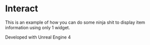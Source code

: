 # Interact

This is an example of how you can do some ninja shit to display item information using only 1 widget.

Developed with Unreal Engine 4
